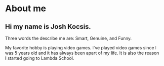 # About me
## Hi my name is Josh Kocsis.

Three words the describe me are: Smart, Genuine, and Funny.

My favorite hobby is playing video games. I've played video games since I was 5 years old and it has always been apart of my life. It is also the reason I started going to Lambda School.
